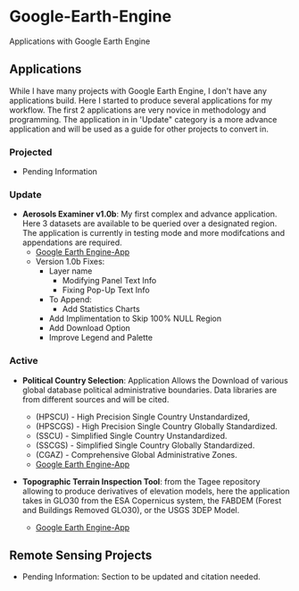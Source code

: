 # Google-Earth-Engine
Applications with Google Earth Engine


## Applications
While I have many projects with Google Earth Engine, I don't have any applications build. Here I started to produce several applications for my workflow. The first 2 applications are very novice in methodology and programming. The application in in 'Update" category is a more advance application and will be used as a guide for other projects to convert in.

### Projected
- Pending Information
### Update
- **Aerosols Examiner v1.0b**: My first complex and advance application. Here 3 datasets are available to be queried over a designated region. The application is currently in testing mode and more modifcations and appendations are required. 
	- [Google Earth Engine-App](https://ee-marcelluscampes.projects.earthengine.app/view/aerosols-examinerv1)
 	- Version 1.0b Fixes:
  		- Layer name
    		- Modifying Panel Text Info
      		- Fixing Pop-Up Text Info
        - To Append:
        	- Add Statistics Charts
		- Add Implimentation to Skip 100% NULL Region
		- Add Download Option
  		- Improve Legend and Palette    
### Active
- **Political Country Selection**: Application Allows the Download of various global database political administrative boundaries. Data libraries are from different sources and will be cited. 
	- (HPSCU) - High Precision Single Country Unstandardized, 
	- (HPSCGS) - High Precision Single Country Globally Standardized. 
	- (SSCU) - Simplified Single Country Unstandardized.
	- (SSCGS) - Simplified Single Country Globally Standardized.
	- (CGAZ) - Comprehensive Global Administrative Zones.
	- [Google Earth Engine-App](https://ee-marcelluscampes.projects.earthengine.app/view/political-country-selection) 

- **Topographic Terrain Inspection Tool**: from the Tagee repository allowing to  produce derivatives of elevation models, here the application takes in GLO30 from the ESA Copernicus system, the FABDEM (Forest and Buildings Removed GLO30), or the USGS 3DEP Model. 
	- [Google Earth Engine-App](https://ee-marcelluscampes.projects.earthengine.app/view/topographic-inspector)  

## Remote Sensing Projects 
- Pending Information: Section to be updated and citation needed.
